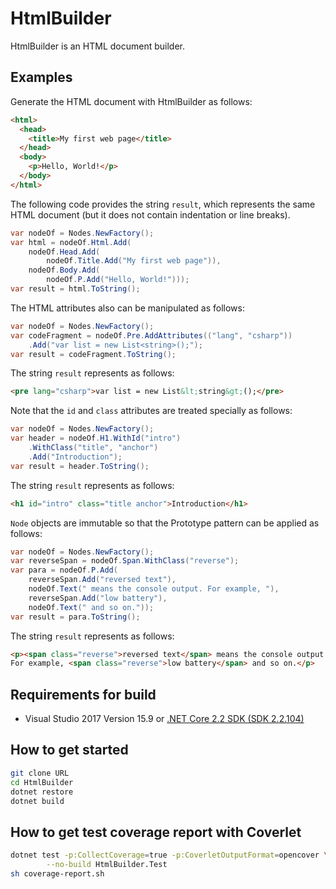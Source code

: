 # HtmlBuilder

HtmlBuilder is an HTML document builder.

## Examples

Generate the HTML document with HtmlBuilder as follows:

```html
<html>
  <head>
    <title>My first web page</title>
  </head>
  <body>
    <p>Hello, World!</p>
  </body>
</html>
```

The following code provides the string `result`, which represents
the same HTML document (but it does not contain indentation or line breaks).

```csharp
var nodeOf = Nodes.NewFactory();
var html = nodeOf.Html.Add(
    nodeOf.Head.Add(
        nodeOf.Title.Add("My first web page")),
    nodeOf.Body.Add(
        nodeOf.P.Add("Hello, World!")));
var result = html.ToString();
```

The HTML attributes also can be manipulated as follows:

```csharp
var nodeOf = Nodes.NewFactory();
var codeFragment = nodeOf.Pre.AddAttributes(("lang", "csharp"))
    .Add("var list = new List<string>();");
var result = codeFragment.ToString();
```

The string `result` represents as follows:

```html
<pre lang="csharp">var list = new List&lt;string&gt;();</pre>
```

Note that the `id` and `class` attributes are treated specially as follows:

```csharp
var nodeOf = Nodes.NewFactory();
var header = nodeOf.H1.WithId("intro")
    .WithClass("title", "anchor")
    .Add("Introduction");
var result = header.ToString();
```

The string `result` represents as follows:

```html
<h1 id="intro" class="title anchor">Introduction</h1>
```

`Node` objects are immutable so that the Prototype pattern can be applied
as follows:

```csharp
var nodeOf = Nodes.NewFactory();
var reverseSpan = nodeOf.Span.WithClass("reverse");
var para = nodeOf.P.Add(
    reverseSpan.Add("reversed text"),
    nodeOf.Text(" means the console output. For example, "),
    reverseSpan.Add("low battery"),
    nodeOf.Text(" and so on."));
var result = para.ToString();
```

The string `result` represents as follows:

```html
<p><span class="reverse">reversed text</span> means the console output.
For example, <span class="reverse">low battery</span> and so on.</p>
```

## Requirements for build

- Visual Studio 2017 Version 15.9
  or [.NET Core 2.2 SDK (SDK 2.2.104)][dotnet-core-sdk]

## How to get started

```bash
git clone URL
cd HtmlBuilder
dotnet restore
dotnet build
```

## How to get test coverage report with Coverlet

```bash
dotnet test -p:CollectCoverage=true -p:CoverletOutputFormat=opencover \
        --no-build HtmlBuilder.Test
sh coverage-report.sh
```

[dotnet-core-sdk]:
  https://www.microsoft.com/net/download/thank-you/dotnet-sdk-2.2.104-windows-x64-installer
